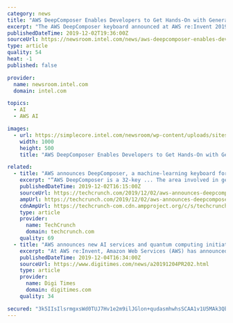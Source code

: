 ```yaml
---
category: news
title: "AWS DeepComposer Enables Developers to Get Hands-On with Generative AI"
excerpt: "The AWS DeepComposer keyboard announced at AWS re:Invent 2019. The machine learning-enabled keyboard helps developers in the field of generative artificial intelligence. (Credit: Amazon Web Services) At the kickoff for AWS re:Invent, Dr. Matt Wood ..."
publishedDateTime: 2019-12-02T19:36:00Z
sourceUrl: https://newsroom.intel.com/news/aws-deepcomposer-enables-developers-get-hands-generative-ai/
type: article
quality: 54
heat: -1
published: false

provider:
  name: newsroom.intel.com
  domain: intel.com

topics:
  - AI
  - AWS AI

images:
  - url: https://simplecore.intel.com/newsroom/wp-content/uploads/sites/11/2019/12/gemini-2x1.jpg
    width: 1000
    height: 500
    title: "AWS DeepComposer Enables Developers to Get Hands-On with Generative AI"

related:
  - title: "AWS announces DeepComposer, a machine-learning keyboard for developers"
    excerpt: "“AWS DeepComposer is a 32-key ... The area involved in generating creative works in artificial intelligence is called “generative AI.” In other words, it helps you teach machines to generate something creative using “generative adversarial networks.”"
    publishedDateTime: 2019-12-02T16:15:00Z
    sourceUrl: https://techcrunch.com/2019/12/02/aws-announces-deepcomposer-a-machine-learning-keyboard-for-developers/
    ampUrl: https://techcrunch.com/2019/12/02/aws-announces-deepcomposer-a-machine-learning-keyboard-for-developers/amp/
    cdnAmpUrl: https://techcrunch-com.cdn.ampproject.org/c/s/techcrunch.com/2019/12/02/aws-announces-deepcomposer-a-machine-learning-keyboard-for-developers/amp/
    type: article
    provider:
      name: TechCrunch
      domain: techcrunch.com
    quality: 69
  - title: "AWS announces new AI services and quantum computing initiatives"
    excerpt: "At AWS re:Invent, Amazon Web Services (AWS) has announced several new projects including five new artificial intelligence (AI) services designed to put machine learning in the hands of more application developers and end users - with no machine learning..."
    publishedDateTime: 2019-12-04T16:34:00Z
    sourceUrl: https://www.digitimes.com/news/a20191204PR202.html
    type: article
    provider:
      name: Digi Times
      domain: digitimes.com
    quality: 34

secured: "3k5IIsIlsrmgxsWd0TUJ7Hv1e2m9ilJGlon+qudasmhwhsSCAA1v1U5MAk3QbZq00TeKNat743HUcGb5K/WbPuolsqNZ7d+BRKuRDuJo2xQV3bYco8VvY6RMay1piAcjHdHlEF8ZFFZPlDE/KFZ4NM7O6X0JY4yWJAFVdYIVXTmeip1oyJl9Ayqsj9ODe+z2lKeiBf8mgugDP16aco/P2hwVJnKZKY78P3/O1WIu0Tqg36oUSrbkZLra0qqxkWtp8v96iW1/z5Y8wHPRUSVIAA==;pPa3T59Rm5elZEpYz/fuFA=="
---
```


